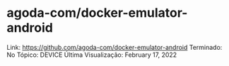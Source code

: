 # agoda-com/docker-emulator-android

Link: https://github.com/agoda-com/docker-emulator-android
Terminado: No
Tópico: DEVICE
Última Visualização: February 17, 2022